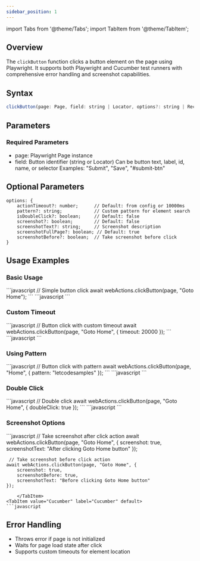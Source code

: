 ```yaml
---
sidebar_position: 1
---
```

import Tabs from '@theme/Tabs';
import TabItem from '@theme/TabItem';

## Overview

The `clickButton` function clicks a button element on the page using Playwright. It supports both Playwright and Cucumber test runners with comprehensive error handling and screenshot capabilities.

## Syntax

```javascript
clickButton(page: Page, field: string | Locator, options?: string | Record<string, any>)
```

## Parameters
### Required Parameters
- page: Playwright Page instance
- field: Button identifier (string or Locator)
    Can be button text, label, id, name, or selector
    Examples: "Submit", "Save", "#submit-btn"

## Optional Parameters

```
options: {
    actionTimeout?: number;      // Default: from config or 10000ms
    pattern?: string;            // Custom pattern for element search
    isDoubleClick?: boolean;     // Default: false
    screenshot?: boolean;        // Default: false
    screenshotText?: string;     // Screenshot description
    screenshotFullPage?: boolean; // Default: true
    screenshotBefore?: boolean;  // Take screenshot before click
}
```

## Usage Examples

### Basic Usage

<Tabs>
  <TabItem value="playwright" label="Playwright" default>
```javascript
    // Simple button click
    await webActions.clickButton(page, "Goto Home");
```
  </TabItem>
    <TabItem value="Cucumber" label="Cucumber" default>
```javascript
```
  </TabItem>
</Tabs>

### Custom Timeout

<Tabs>
  <TabItem value="playwright" label="Playwright" default>
```javascript
    // Button click with custom timeout
    await webActions.clickButton(page, "Goto Home", {
        timeout: 20000
    });
```
  </TabItem>
    <TabItem value="Cucumber" label="Cucumber" default>
```javascript
```
  </TabItem>
</Tabs>

### Using Pattern

<Tabs>
  <TabItem value="playwright" label="Playwright" default>
```javascript
    // Button click with pattern
    await webActions.clickButton(page, "Home", {
        pattern: "letcodesamples"
    });
```
</TabItem>
    <TabItem value="Cucumber" label="Cucumber" default>
```javascript
```
  </TabItem>
</Tabs>

### Double Click
<Tabs>
  <TabItem value="playwright" label="Playwright" default>
```javascript
    // Double click
    await webActions.clickButton(page, "Goto Home", {
        doubleClick: true
    });
```
    </TabItem>
<TabItem value="Cucumber" label="Cucumber" default>
```javascript
```
  </TabItem>
</Tabs>

### Screenshot Options
<Tabs>
  <TabItem value="playwright" label="Playwright" default>
```javascript
    // Take screenshot after click action
    await webActions.clickButton(page, "Goto Home", {
        screenshot: true,
        screenshotText: "After clicking Goto Home button"
    });

     // Take screenshot before click action
    await webActions.clickButton(page, "Goto Home", {
        screenshot: true,
        screenshotBefore: true,
        screenshotText: "Before clicking Goto Home button"
    });
```
    </TabItem>
<TabItem value="Cucumber" label="Cucumber" default>
```javascript
```
  </TabItem>
</Tabs>

## Error Handling
- Throws error if page is not initialized
- Waits for page load state after click
- Supports custom timeouts for element location
